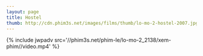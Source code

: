```yaml
---
layout: page
title: Hostel
thumb: http://cdn.phim3s.net/images/films/thumb/lo-mo-2-hostel-2007.jpg
---
```

{% include jwpadv src='//phim3s.net/phim-le/lo-mo-2_2138/xem-phim//video.mp4' %}